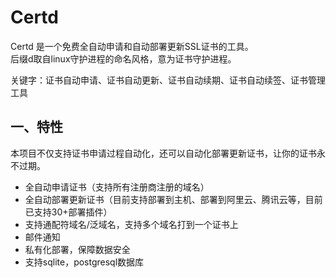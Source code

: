 # Certd

Certd 是一个免费全自动申请和自动部署更新SSL证书的工具。       
后缀d取自linux守护进程的命名风格，意为证书守护进程。

关键字：证书自动申请、证书自动更新、证书自动续期、证书自动续签、证书管理工具


## 一、特性
本项目不仅支持证书申请过程自动化，还可以自动化部署更新证书，让你的证书永不过期。

* 全自动申请证书（支持所有注册商注册的域名）
* 全自动部署更新证书（目前支持部署到主机、部署到阿里云、腾讯云等，目前已支持30+部署插件）
* 支持通配符域名/泛域名，支持多个域名打到一个证书上
* 邮件通知
* 私有化部署，保障数据安全
* 支持sqlite，postgresql数据库



